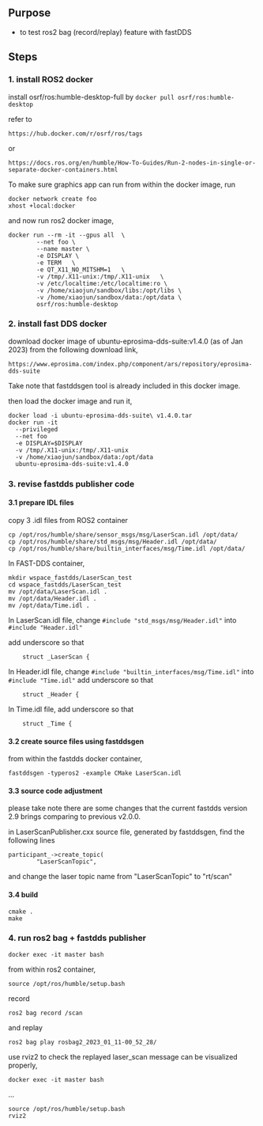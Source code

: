 ## Purpose
- to test ros2 bag (record/replay) feature with fastDDS 

## Steps
### 1. install ROS2 docker
install osrf/ros:humble-desktop-full by
```docker pull osrf/ros:humble-desktop ```

refer to 
```
https://hub.docker.com/r/osrf/ros/tags 
```
or
```
https://docs.ros.org/en/humble/How-To-Guides/Run-2-nodes-in-single-or-separate-docker-containers.html
```

To make sure graphics app can run from within the docker image, run
```
docker network create foo
xhost +local:docker
```

and now run ros2 docker image,
```
docker run --rm -it --gpus all  \
        --net foo \
        --name master \
        -e DISPLAY \
        -e TERM   \
        -e QT_X11_NO_MITSHM=1   \
        -v /tmp/.X11-unix:/tmp/.X11-unix   \
        -v /etc/localtime:/etc/localtime:ro \
        -v /home/xiaojun/sandbox/libs:/opt/libs \
        -v /home/xiaojun/sandbox/data:/opt/data \
        osrf/ros:humble-desktop
```

### 2. install fast DDS docker
download docker image of ubuntu-eprosima-dds-suite:v1.4.0 (as of Jan 2023) from the following download link,
```
https://www.eprosima.com/index.php/component/ars/repository/eprosima-dds-suite
```
Take note that fastddsgen tool is already included in this docker image. 


then load the docker image and run it,
```
docker load -i ubuntu-eprosima-dds-suite\ v1.4.0.tar
docker run -it         
  --privileged         
  --net foo         
  -e DISPLAY=$DISPLAY         
  -v /tmp/.X11-unix:/tmp/.X11-unix         
  -v /home/xiaojun/sandbox/data:/opt/data         
  ubuntu-eprosima-dds-suite:v1.4.0
```

### 3. revise fastdds publisher code

#### 3.1 prepare IDL files
copy 3 .idl files from ROS2 container 
```
cp /opt/ros/humble/share/sensor_msgs/msg/LaserScan.idl /opt/data/
cp /opt/ros/humble/share/std_msgs/msg/Header.idl /opt/data/
cp /opt/ros/humble/share/builtin_interfaces/msg/Time.idl /opt/data/
```

In FAST-DDS container,
```
mkdir wspace_fastdds/LaserScan_test
cd wspace_fastdds/LaserScan_test
mv /opt/data/LaserScan.idl .
mv /opt/data/Header.idl .
mv /opt/data/Time.idl .
```
In LaserScan.idl file, change 
```#include "std_msgs/msg/Header.idl"```
into 
```#include "Header.idl"```

add underscore so that 
```
    struct _LaserScan {
```

In Header.idl file, change 
```#include "builtin_interfaces/msg/Time.idl"```
into 
```#include "Time.idl"```
add underscore so that 
```
    struct _Header {
```

In Time.idl file, add underscore so that 
```
    struct _Time {
```

#### 3.2 create source files using fastddsgen

from within the fastdds docker container,
```
fastddsgen -typeros2 -example CMake LaserScan.idl
```

#### 3.3 source code adjustment
please take note there are some changes that the current fastdds version 2.9 brings comparing to previous v2.0.0.

in LaserScanPublisher.cxx source file, generated by fastddsgen, find the following lines
```
participant_->create_topic(
        "LaserScanTopic",
```
and change the laser topic name from "LaserScanTopic" to "rt/scan"

#### 3.4 build
```
cmake .
make
```

### 4. run ros2 bag + fastdds publisher

```
docker exec -it master bash
```
from within ros2 container, 
```
source /opt/ros/humble/setup.bash
```
record
```
ros2 bag record /scan
```
and replay
```
ros2 bag play rosbag2_2023_01_11-00_52_28/
```

use rviz2 to check the replayed laser_scan message can be visualized properly,
```
docker exec -it master bash
```
...
```
source /opt/ros/humble/setup.bash
rviz2 
```
